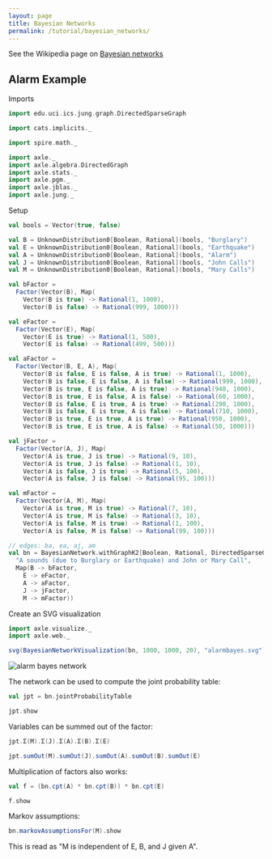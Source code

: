 ```yaml
---
layout: page
title: Bayesian Networks
permalink: /tutorial/bayesian_networks/
---
```


See the Wikipedia page on [Bayesian networks](https://en.wikipedia.org/wiki/Bayesian_network)

## Alarm Example

Imports

```scala mdoc:silent
import edu.uci.ics.jung.graph.DirectedSparseGraph

import cats.implicits._

import spire.math._

import axle._
import axle.algebra.DirectedGraph
import axle.stats._
import axle.pgm._
import axle.jblas._
import axle.jung._
```

Setup

```scala mdoc
val bools = Vector(true, false)

val B = UnknownDistribution0[Boolean, Rational](bools, "Burglary")
val E = UnknownDistribution0[Boolean, Rational](bools, "Earthquake")
val A = UnknownDistribution0[Boolean, Rational](bools, "Alarm")
val J = UnknownDistribution0[Boolean, Rational](bools, "John Calls")
val M = UnknownDistribution0[Boolean, Rational](bools, "Mary Calls")

val bFactor =
  Factor(Vector(B), Map(
    Vector(B is true) -> Rational(1, 1000),
    Vector(B is false) -> Rational(999, 1000)))

val eFactor =
  Factor(Vector(E), Map(
    Vector(E is true) -> Rational(1, 500),
    Vector(E is false) -> Rational(499, 500)))

val aFactor =
  Factor(Vector(B, E, A), Map(
    Vector(B is false, E is false, A is true) -> Rational(1, 1000),
    Vector(B is false, E is false, A is false) -> Rational(999, 1000),
    Vector(B is true, E is false, A is true) -> Rational(940, 1000),
    Vector(B is true, E is false, A is false) -> Rational(60, 1000),
    Vector(B is false, E is true, A is true) -> Rational(290, 1000),
    Vector(B is false, E is true, A is false) -> Rational(710, 1000),
    Vector(B is true, E is true, A is true) -> Rational(950, 1000),
    Vector(B is true, E is true, A is false) -> Rational(50, 1000)))

val jFactor =
  Factor(Vector(A, J), Map(
    Vector(A is true, J is true) -> Rational(9, 10),
    Vector(A is true, J is false) -> Rational(1, 10),
    Vector(A is false, J is true) -> Rational(5, 100),
    Vector(A is false, J is false) -> Rational(95, 100)))

val mFactor =
  Factor(Vector(A, M), Map(
    Vector(A is true, M is true) -> Rational(7, 10),
    Vector(A is true, M is false) -> Rational(3, 10),
    Vector(A is false, M is true) -> Rational(1, 100),
    Vector(A is false, M is false) -> Rational(99, 100)))

// edges: ba, ea, aj, am
val bn = BayesianNetwork.withGraphK2[Boolean, Rational, DirectedSparseGraph](
  "A sounds (due to Burglary or Earthquake) and John or Mary Call",
  Map(B -> bFactor,
    E -> eFactor,
    A -> aFactor,
    J -> jFactor,
    M -> mFactor))
```

Create an SVG visualization

```scala mdoc
import axle.visualize._
import axle.web._

svg(BayesianNetworkVisualization(bn, 1000, 1000, 20), "alarmbayes.svg")
```

![alarm bayes network](/tutorial/images/alarmbayes.svg)

The network can be used to compute the joint probability table:

```scala mdoc
val jpt = bn.jointProbabilityTable

jpt.show
```

Variables can be summed out of the factor:

```scala mdoc
jpt.Σ(M).Σ(J).Σ(A).Σ(B).Σ(E)
```

```scala mdoc
jpt.sumOut(M).sumOut(J).sumOut(A).sumOut(B).sumOut(E)
```

Multiplication of factors also works:

```scala mdoc
val f = (bn.cpt(A) * bn.cpt(B)) * bn.cpt(E)

f.show
```

Markov assumptions:

```scala mdoc
bn.markovAssumptionsFor(M).show
```

This is read as "M is independent of E, B, and J given A".
